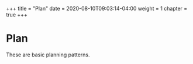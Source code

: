 +++
title = "Plan"
date = 2020-08-10T09:03:14-04:00
weight = 1
chapter = true
+++

# Plan

These are basic planning patterns.
